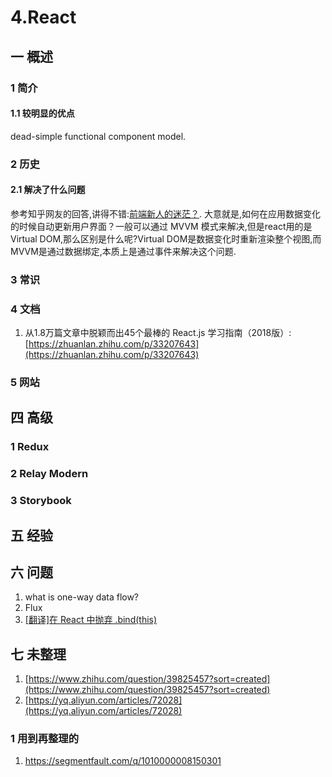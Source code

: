 # 4.React

## 一 概述
### 1 简介
#### 1.1 较明显的优点
dead-simple functional component model.

### 2 历史

#### 2.1 解决了什么问题
参考知乎网友的回答,讲得不错:[前端新人的迷茫？](https://www.zhihu.com/question/54440732/answer/139850050).
大意就是,如何在应用数据变化的时候自动更新用户界面？一般可以通过 MVVM 模式来解决,但是react用的是Virtual DOM,那么区别是什么呢?Virtual DOM是数据变化时重新渲染整个视图,而MVVM是通过数据绑定,本质上是通过事件来解决这个问题.

### 3 常识
### 4 文档
1. 从1.8万篇文章中脱颖而出45个最棒的 React.js 学习指南（2018版）:[https://zhuanlan.zhihu.com/p/33207643](https://zhuanlan.zhihu.com/p/33207643)

### 5 网站

## 四 高级
### 1 Redux
### 2 Relay Modern
### 3 Storybook

## 五 经验

## 六 问题
1. what is one-way data flow?
2. Flux
3. [[翻译]在 React 中抛弃 .bind(this)](https://codesky.me/archives/loosing-bind-this-in-react.wind?hmsr=toutiao.io&utm_medium=toutiao.io&utm_source=toutiao.io)

## 七 未整理
1. [https://www.zhihu.com/question/39825457?sort=created](https://www.zhihu.com/question/39825457?sort=created)
2. [https://yq.aliyun.com/articles/72028](https://yq.aliyun.com/articles/72028)
### 1 用到再整理的
1. https://segmentfault.com/q/1010000008150301